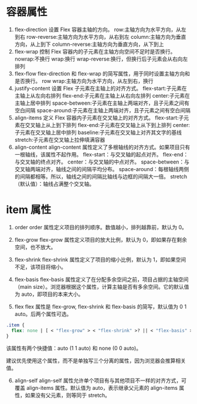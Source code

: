 # 容器属性

1. flex-direction
   设置 Flex 容器主轴的方向。
   row:主轴方向为水平方向，从左到右
   row-reverse:主轴方向为水平方向，从右到左
   column:主轴方向为垂直方向，从上到下
   column-reverse:主轴方向为垂直方向，从下到上
2. flex-wrap
   控制 Flex 容器内的子元素在主轴方向空间不足时是否换行。
   nowrap:不换行
   wrap:换行
   wrap-reverse:换行，但换行后子元素会从右向左排列
3. flex-flow
   flex-direction 和 flex-wrap 的简写属性，用于同时设置主轴方向和是否换行。
   row wrap:主轴方向为水平方向，从左到右，换行
4. justify-content
   设置 Flex 子元素在主轴上的对齐方式。
   flex-start:子元素在主轴上从左向右排列
   flex-end:子元素在主轴上从右向左排列
   center:子元素在主轴上居中排列
   space-between:子元素在主轴上两端对齐，且子元素之间有空白间隔
   space-around:子元素在主轴上两端对齐，且子元素之间有空白间隔
5. align-items
   定义 Flex 容器内子元素在交叉轴上的对齐方式。
   flex-start:子元素在交叉轴上从上到下排列
   flex-end:子元素在交叉轴上从下到上排列
   center:子元素在交叉轴上居中排列
   baseline:子元素在交叉轴上对齐其文字的基线
   stretch:子元素在交叉轴上拉伸填满容器
6. align-content
   align-content 属性定义了多根轴线的对齐方式。如果项目只有一根轴线，该属性不起作用。
   flex-start：与交叉轴的起点对齐。
   flex-end：与交叉轴的终点对齐。
   center：与交叉轴的中点对齐。
   space-between：与交叉轴两端对齐，轴线之间的间隔平均分布。
   space-around：每根轴线两侧的间隔都相等。所以，轴线之间的间隔比轴线与边框的间隔大一倍。
   stretch（默认值）：轴线占满整个交叉轴。

# item 属性

1. order
   order 属性定义项目的排列顺序。数值越小，排列越靠前，默认为 0。

2. flex-grow
   flex-grow 属性定义项目的放大比例，默认为 0，即如果存在剩余空间，也不放大。
3. flex-shrink
   flex-shrink 属性定义了项目的缩小比例，默认为 1，即如果空间不足，该项目将缩小。
4. flex-basis
   flex-basis 属性定义了在分配多余空间之前，项目占据的主轴空间（main size）。浏览器根据这个属性，计算主轴是否有多余空间。它的默认值为 auto，即项目的本来大小。
5. flex
   flex 属性是 flex-grow, flex-shrink 和 flex-basis 的简写，默认值为 0 1 auto。后两个属性可选。

```css
.item {
  flex: none | [ < "flex-grow" > < "flex-shrink" >? || < "flex-basis" >];
}
```

该属性有两个快捷值：auto (1 1 auto) 和 none (0 0 auto)。

建议优先使用这个属性，而不是单独写三个分离的属性，因为浏览器会推算相关值。

6. align-self
   align-self 属性允许单个项目有与其他项目不一样的对齐方式，可覆盖 align-items 属性。默认值为 auto，表示继承父元素的 align-items 属性，如果没有父元素，则等同于 stretch。
